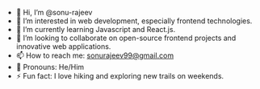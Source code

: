 - 👋 Hi, I’m @sonu-rajeev
- 👀 I’m interested in web development, especially frontend technologies.
- 🌱 I’m currently learning Javascript and React.js.
- 💞️ I’m looking to collaborate on open-source frontend projects and innovative web applications.
- 📫 How to reach me: sonurajeev99@gmail.com
- 🧑 Pronouns: He/Him
- ⚡ Fun fact: I love hiking and exploring new trails on weekends.
